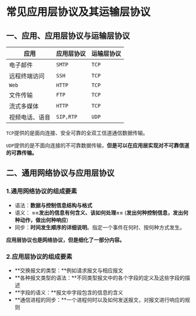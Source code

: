 # 常见应用层协议及其运输层协议

## 一、应用、应用层协议与运输层协议

| 应用           | 应用层协议 | 运输层协议 |
| -------------- | ---------- | ---------- |
| 电子邮件       | `SMTP`     | `TCP`      |
| 远程终端访问   | `SSH`      | `TCP`      |
| `Web`          | `HTTP`     | `TCP`      |
| 文件传输       | `FTP`      | `TCP`      |
| 流式多媒体     | `HTTP`     | `TCP`      |
| 视频电话、语音 | `SIP,RTP`  | `UDP`      |



`TCP`提供的是面向连接、安全可靠的全双工信道通信数据传输。

`UDP`提供的是不面向连接的不可靠数据传输，**但是可以在应用层实现对不可靠信道的可靠传输。**



## 二、通用网络协议与应用层协议

### 1.通用网络协议的组成要素

+ 语法：**数据与控制信息结构与格式**
+ 语义： **==发出的信息有何含义、该如何处理==** (**发出何种控制信息，发出何种动作，做出何种响应**)
+ 同步：**时间发生顺序的详细说明**。指定一个事件在何时、按何种方式发生。

**应用层协议也是网络协议，但是细化了一部分内容。**



### 2.应用层协议的组成要素

+ **交换报文的类型：**例如请求报文与相应报文
+ **各种报文类型的语法：**不同类型报文中的各个字段的定义及这些字段的描述
+ **字段的语义：**报文中字段包含的信息的含义
+ **通信进程的同步：**一个进程何时以及如何发送报文，对报文进行响应的规则





